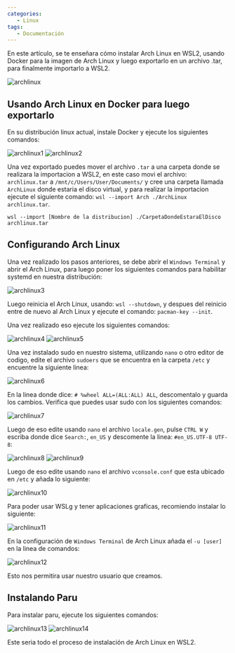 ```yaml
---
categories: 
   - Linux
tags:
   - Documentación
---
```


En este artículo, se te enseñara cómo instalar Arch Linux en WSL2, usando Docker para la imagen de Arch Linux y luego exportarlo en un archivo .tar, para finalmente importarlo a WSL2.

![archlinux](https://dylanmeca.github.io/assets/img/archlinux-15.png)

## Usando Arch Linux en Docker para luego exportarlo

En su distribución linux actual, instale Docker y ejecute los siguientes comandos:

![archlinux1](https://dylanmeca.github.io/assets/img/archlinux-1.png)
![archlinux2](https://dylanmeca.github.io/assets/img/archlinux-2.png)

Una vez exportado puedes mover el archivo ```.tar``` a una carpeta donde se realizara la importacion a WSL2, en este caso 
movi el archivo: ```archlinux.tar``` a ```/mnt/c/Users/User/Documents/``` y cree una carpeta llamada ```ArchLinux``` donde estaria el disco virtual, 
y para realizar la importacion ejecute el siguiente comando: ```wsl --import Arch ./ArchLinux archlinux.tar```.

```shell
wsl --import [Nombre de la distribucion] ./CarpetaDondeEstaraElDisco archlinux.tar
```

## Configurando Arch Linux

Una vez realizado los pasos anteriores, se debe abrir el ```Windows Terminal``` y abrir el Arch Linux, para luego poner los siguientes comandos para habilitar systemd en nuestra distribución: 

![archlinux3](https://dylanmeca.github.io/assets/img/archlinux-3.png)

Luego reinicia el Arch Linux, usando: ```wsl --shutdown```, y despues del reinicio entre de nuevo al Arch Linux y ejecute el comando: ```pacman-key --init```.

Una vez realizado eso ejecute los siguientes comandos: 

![archlinux4](https://dylanmeca.github.io/assets/img/archlinux-4.png)
![archlinux5](https://dylanmeca.github.io/assets/img/archlinux-5.png)

Una vez instalado sudo en nuestro sistema, utilizando ```nano``` o otro editor de codigo, edite el archivo ```sudoers``` que se encuentra en la carpeta ```/etc``` y encuentre la siguiente linea:

![archlinux6](https://dylanmeca.github.io/assets/img/archlinux-6.png)

En la linea donde dice: ```# %wheel ALL=(ALL:ALL) ALL```, descomentalo y guarda los cambios. Verifica que puedes usar sudo con los siguientes comandos:

![archlinux7](https://dylanmeca.github.io/assets/img/archlinux-7.png)

Luego de eso edite usando ```nano``` el archivo ```locale.gen```, pulse ```CTRL W``` y escriba donde dice ```Search:```, ```en_US``` y descomente la linea: ```#en_US.UTF-8 UTF-8```:

![archlinux8](https://dylanmeca.github.io/assets/img/archlinux-8.png)
![archlinux9](https://dylanmeca.github.io/assets/img/archlinux-9.png)

Luego de eso edite usando ```nano``` el archivo ```vconsole.conf``` que esta ubicado en ```/etc``` y añada lo siguiente:

![archlinux10](https://dylanmeca.github.io/assets/img/archlinux-10.png)

Para poder usar WSLg y tener aplicaciones graficas, recomiendo instalar lo siguiente:

![archlinux11](https://dylanmeca.github.io/assets/img/archlinux-11.png)

En la configuración de ```Windows Terminal``` de Arch Linux añada el ```-u [user]``` en la linea de comandos:

![archlinux12](https://dylanmeca.github.io/assets/img/archlinux-12.png)

Esto nos permitira usar nuestro usuario que creamos.

## Instalando Paru

Para instalar paru, ejecute los siguientes comandos:

![archlinux13](https://dylanmeca.github.io/assets/img/archlinux-13.png)
![archlinux14](https://dylanmeca.github.io/assets/img/archlinux-14.png)

Este seria todo el proceso de instalación de Arch Linux en WSL2.
